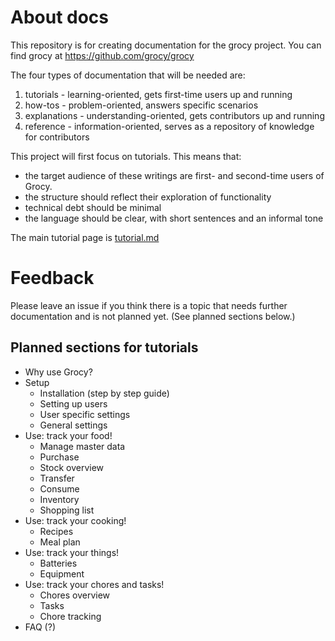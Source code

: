 # About docs

This repository is for creating documentation for the grocy project. You can find grocy at https://github.com/grocy/grocy 

The four types of documentation that will be needed are:
1. tutorials - learning-oriented, gets first-time users up and running
2. how-tos - problem-oriented, answers specific scenarios
3. explanations - understanding-oriented, gets contributors up and running
4. reference - information-oriented, serves as a repository of knowledge for contributors

This project will first focus on tutorials. This means that:
- the target audience of these writings are first- and second-time users of Grocy.
- the structure should reflect their exploration of functionality
- technical debt should be minimal
- the language should be clear, with short sentences and an informal tone

The main tutorial page is [tutorial.md](tutorial.md)

# Feedback

Please leave an issue if you think there is a topic that needs further documentation and is not planned yet. (See planned sections below.)  

## Planned sections for tutorials

- Why use Grocy?
- Setup
  - Installation (step by step guide)
  - Setting up users
  - User specific settings
  - General settings
- Use: track your food!
  - Manage master data
  - Purchase
  - Stock overview
  - Transfer
  - Consume
  - Inventory
  - Shopping list
- Use: track your cooking!
  - Recipes
  - Meal plan
- Use: track your things!
  - Batteries
  - Equipment
- Use: track your chores and tasks!
  - Chores overview
  - Tasks
  - Chore tracking
- FAQ (?)
